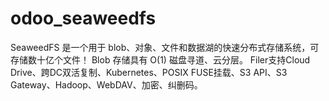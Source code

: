 # odoo_seaweedfs


SeaweedFS 是一个用于 blob、对象、文件和数据湖的快速分布式存储系统，可存储数十亿个文件！ Blob 存储具有 O(1) 磁盘寻道、云分层。 Filer支持Cloud Drive、跨DC双活复制、Kubernetes、POSIX FUSE挂载、S3 API、S3 Gateway、Hadoop、WebDAV、加密、纠删码。
